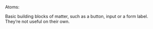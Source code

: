 Atoms:

Basic building blocks of matter, such as a button, input or a form label. They’re not useful on their own.